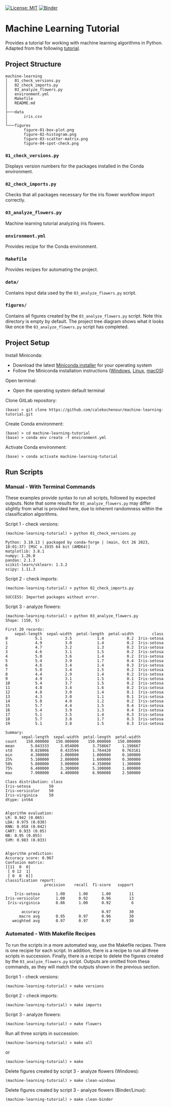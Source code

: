 [![License: MIT](https://img.shields.io/badge/License-MIT-yellow.svg)](https://opensource.org/licenses/MIT)
[![Binder](https://mybinder.org/badge_logo.svg)](https://mybinder.org/v2/gh/calekochenour/machine-learning-tutorial/main)

# Machine Learning Tutorial

Provides a tutorial for working with machine learning algorithms in Python. Adapted from the following [tutorial](https://machinelearningmastery.com/machine-learning-in-python-step-by-step/).

## Project Structure 

```
machine-learning
│   01_check_versions.py
│   02_check_imports.py
│   03_analyze_flowers.py
│   environment.yml
│   Makefile
│   README.md
│
├───data
│       iris.csv
│
└───figures
        figure-01-box-plot.png
        figure-02-histogram.png
        figure-03-scatter-matrix.png
        figure-04-spot-check.png
```

### `01_check_versions.py`

Displays version numbers for the packages installed in the Conda environment.

### `02_check_imports.py`

Checks that all packages necessary for the iris flower workflow import correctly.

### `03_analyze_flowers.py`

Machine learning tutorial analyzing iris flowers.

### `environment.yml`

Provides recipe for the Conda environment.

### `Makefile`

Provides recipes for automating the project.

### `data/`

Contains input data used by the `03_analyze_flowers.py` script.

### `figures/`

Contains all figures created by the `03_analyze_flowers.py` script. Note this directory is empty by default. The project tree diagram shows what it looks like once the `03_analyze_flowers.py` script has completed.

## Project Setup

Install Miniconda: 

* Download the latest [Miniconda installer](https://docs.conda.io/en/latest/miniconda.html#latest-miniconda-installer-links) for your operating system
* Follow the Miniconda installation instructions ([Windows](https://conda.io/projects/conda/en/latest/user-guide/install/windows.html), [Linux](https://conda.io/projects/conda/en/latest/user-guide/install/linux.html), [macOS](https://conda.io/projects/conda/en/latest/user-guide/install/macos.html))

Open terminal:

* Open the operating system default terminal

Clone GitLab repository:

```commandline
(base) > git clone https://github.com/calekochenour/machine-learning-tutorial.git
```

Create Conda environment:

```commandline
(base) > cd machine-learning-tutorial
(base) > conda env create -f environment.yml
```

Activate Conda environment:

```commandline
(base) > conda activate machine-learning-tutorial
```

## Run Scripts

### Manual - With Terminal Commands

These examples provide syntax to run all scripts, followed by expected outputs. Note that some results for `03_analyze_flowers.py` may differ slightly from what is provided here, due to inherent randomness within the classification algorithms.

Script 1 - check versions:

```commandline
(machine-learning-tutorial) > python 01_check_versions.py

Python: 3.10.13 | packaged by conda-forge | (main, Oct 26 2023, 18:01:37) [MSC v.1935 64 bit (AMD64)]
matplotlib: 3.8.1
numpy: 1.26.0
pandas: 2.1.3
scikit-learn/sklearn: 1.3.2
scipy: 1.11.3
```

Script 2 - check imports:

```commandline
(machine-learning-tutorial) > python 02_check_imports.py

SUCCESS: Imported packages without error.
```

Script 3 - analyze flowers:

```commandline
(machine-learning-tutorial) > python 03_analyze_flowers.py
Shape: (150, 5)

First 20 records: 
    sepal-length  sepal-width  petal-length  petal-width        class
0            5.1          3.5           1.4          0.2  Iris-setosa
1            4.9          3.0           1.4          0.2  Iris-setosa
2            4.7          3.2           1.3          0.2  Iris-setosa
3            4.6          3.1           1.5          0.2  Iris-setosa
4            5.0          3.6           1.4          0.2  Iris-setosa
5            5.4          3.9           1.7          0.4  Iris-setosa
6            4.6          3.4           1.4          0.3  Iris-setosa
7            5.0          3.4           1.5          0.2  Iris-setosa
8            4.4          2.9           1.4          0.2  Iris-setosa
9            4.9          3.1           1.5          0.1  Iris-setosa
10           5.4          3.7           1.5          0.2  Iris-setosa
11           4.8          3.4           1.6          0.2  Iris-setosa
12           4.8          3.0           1.4          0.1  Iris-setosa
13           4.3          3.0           1.1          0.1  Iris-setosa
14           5.8          4.0           1.2          0.2  Iris-setosa
15           5.7          4.4           1.5          0.4  Iris-setosa
16           5.4          3.9           1.3          0.4  Iris-setosa
17           5.1          3.5           1.4          0.3  Iris-setosa
18           5.7          3.8           1.7          0.3  Iris-setosa
19           5.1          3.8           1.5          0.3  Iris-setosa

Summary: 
       sepal-length  sepal-width  petal-length  petal-width
count    150.000000   150.000000    150.000000   150.000000
mean       5.843333     3.054000      3.758667     1.198667
std        0.828066     0.433594      1.764420     0.763161
min        4.300000     2.000000      1.000000     0.100000
25%        5.100000     2.800000      1.600000     0.300000
50%        5.800000     3.000000      4.350000     1.300000
75%        6.400000     3.300000      5.100000     1.800000
max        7.900000     4.400000      6.900000     2.500000

Class distribution: class
Iris-setosa        50
Iris-versicolor    50
Iris-virginica     50
dtype: int64


Algorithm evaluation:
LR: 0.942 (0.065)
LDA: 0.975 (0.038)
KNN: 0.958 (0.042)
CART: 0.933 (0.05)
NB: 0.95 (0.055)
SVM: 0.983 (0.033)


Algorithm prediction:
Accuracy score: 0.967
Confusion matrix:
[[11  0  0]
 [ 0 12  1]
 [ 0  0  6]]
classification report:
                 precision    recall  f1-score   support

    Iris-setosa       1.00      1.00      1.00        11
Iris-versicolor       1.00      0.92      0.96        13
 Iris-virginica       0.86      1.00      0.92         6

       accuracy                           0.97        30
      macro avg       0.95      0.97      0.96        30
   weighted avg       0.97      0.97      0.97        30
```

### Automated - With Makefile Recipes

To run the scripts in a more automated way, use the Makefile recipes. There is one recipie for each script. In addition, there is a recipe to run all three scripts in succession. Finally, there is a recipe to delete the figures created by the `03_analyze_flowers.py` script. Outputs are omitted from these commands, as they will match the outputs shown in the previous section.

Script 1 - check versions:

```commandline
(machine-learning-tutorial) > make versions
```

Script 2 - check imports:

```commandline
(machine-learning-tutorial) > make imports
```

Script 3 - analyze flowers:

```commandline
(machine-learning-tutorial) > make flowers
```

Run all three scripts in succession:

```commandline
(machine-learning-tutorial) > make all
```

or

```commandline
(machine-learning-tutorial) > make
```

Delete figures created by script 3 - analyze flowers (Windows):

```commandline
(machine-learning-tutorial) > make clean-windows
```

Delete figures created by script 3 - analyze flowers (Binder/Linux):

```commandline
(machine-learning-tutorial) > make clean-binder
```
